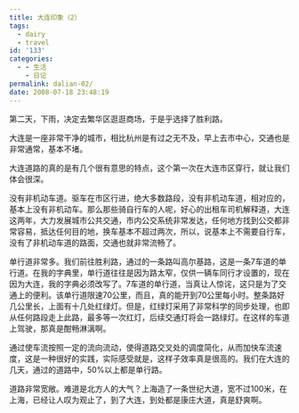 ```yaml
---
title: 大连印象（2）
tags:
  - dairy
  - travel
id: '133'
categories:
  - - 生活
    - 日记
permalink: dalian-02/
date: 2008-07-18 23:48:19
---
```


第二天，下雨，决定去繁华区逛逛商场，于是乎选择了胜利路。

大连是一座非常干净的城市，相比杭州是有过之无不及，早上去市中心，交通也是非常通常，基本不堵。

大连道路的真的是有几个很有意思的特点，这个第一次在大连市区穿行，就让我们体会很深。

没有非机动车道。驱车在市区行进，绝大多数路段，没有非机动车道，相对应的，基本上没有非机动车。那么那些骑自行车的人呢，好心的出租车司机解释道，大连这两年，大力发展城市公共交通，市内公交系统非常发达，任何地方找到公交都非常容易，抵达任何目的地，换车基本不超过两次，所以，说基本上不需要自行车，没有了非机动车道的路面，交通也就非常流畅了。

单行道非常多。我们前往胜利路，通过的一条路叫高尔基路，这是一条7车道的单行道。在我的字典里，单行道往往是因为路太窄，仅供一辆车同行才设置的，现在因为大连，我的字典必须改写了。7车道的单行道，当真让人惊诧，这只是为了交通上的便利。该单行道限速70公里，而且，真的能开到70公里每小时。整条路好几公里长，上面有十几处红绿灯。但是，红绿灯采用了非常科学的同步处理，也即从任何路段走上此路，最多等一次红灯，后续交通灯将会一路绿灯。在这样的车道上驾驶，那真是酣畅淋漓啊。

通过使车流按照一定的流向流动，使得道路交叉处的调度简化，从而加快车流速度，这是一种很好的实践，实际感受就是，这样子效率真是很高的。我们在大连的几天，通过的道路中，50%以上都是单行路。

道路非常宽敞。难道是北方人的大气？上海造了一条世纪大道，宽不过100米，在上海，已经让人叹为观止了，到了大连，到处都是康庄大道，真是舒爽啊。